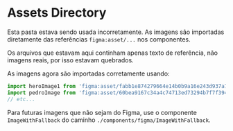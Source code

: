 # Assets Directory

Esta pasta estava sendo usada incorretamente. As imagens são importadas diretamente das referências `figma:asset/...` nos componentes.

Os arquivos que estavam aqui continham apenas texto de referência, não imagens reais, por isso estavam quebrados.

As imagens agora são importadas corretamente usando:
```typescript
import heroImage1 from 'figma:asset/fabb1e874279664e14b0b9a16e243d937a7437d7.png';
import pedroImage from 'figma:asset/60bea9167c34a4c74713ed73294b7f7f394c6ede.png';
// etc...
```

Para futuras imagens que não sejam do Figma, use o componente `ImageWithFallback` do caminho `./components/figma/ImageWithFallback`.